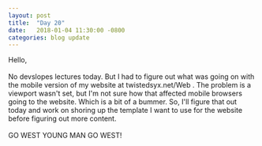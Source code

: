 ```yaml
---
layout: post
title:  "Day 20"
date:   2018-01-04 11:30:00 -0800
categories: blog update
---
```

Hello,
<br><br>
No devslopes lectures today. But I had to figure out what was going on with the mobile version of my website at twistedsyx.net/Web . The problem is a viewport wasn't set, but I'm not sure how that affected mobile browsers going to the website. Which is a bit of a bummer. So, I'll figure that out today and work on shoring up the template I want to use for the website before figuring out more content.
<br><br>
GO WEST YOUNG MAN GO WEST!
